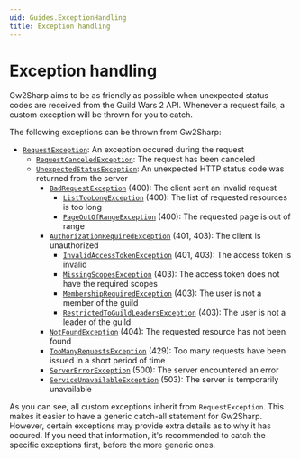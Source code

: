 ```yaml
---
uid: Guides.ExceptionHandling
title: Exception handling
---
```


# Exception handling
Gw2Sharp aims to be as friendly as possible when unexpected status codes are received from the Guild Wars 2 API.
Whenever a request fails, a custom exception will be thrown for you to catch.

The following exceptions can be thrown from Gw2Sharp:
- [`RequestException`](../api/Gw2Sharp.WebApi.Http.RequestException.html): An exception occured during the request
  - [`RequestCanceledException`](../api/Gw2Sharp.WebApi.Http.RequestCanceledException.html): The request has been canceled
  - [`UnexpectedStatusException`](../api/Gw2Sharp.WebApi.Http.UnexpectedStatusException.html): An unexpected HTTP status code was returned from the server
    - [`BadRequestException`](../api/Gw2Sharp.WebApi.Http.BadRequestException.html) (400): The client sent an invalid request
      - [`ListTooLongException`](../api/Gw2Sharp.WebApi.Http.ListTooLongException.html) (400): The list of requested resources is too long
      - [`PageOutOfRangeException`](../api/Gw2Sharp.WebApi.Http.PageOutOfRangeException.html) (400): The requested page is out of range
    - [`AuthorizationRequiredException`](../api/Gw2Sharp.WebApi.Http.AuthorizationRequiredException.html) (401, 403): The client is unauthorized
      - [`InvalidAccessTokenException`](../api/Gw2Sharp.WebApi.Http.InvalidAccessTokenException.html) (401, 403): The access token is invalid
      - [`MissingScopesException`](../api/Gw2Sharp.WebApi.Http.MissingScopesException.html) (403): The access token does not have the required scopes
      - [`MembershipRequiredException`](../api/Gw2Sharp.WebApi.Http.MembershipRequiredException.html) (403): The user is not a member of the guild
      - [`RestrictedToGuildLeadersException`](../api/Gw2Sharp.WebApi.Http.RestrictedToGuildLeadersException.html) (403): The user is not a leader of the guild
    - [`NotFoundException`](../api/Gw2Sharp.WebApi.Http.NotFoundException.html) (404): The requested resource has not been found
    - [`TooManyRequestsException`](../api/Gw2Sharp.WebApi.Http.TooManyRequestsException.html) (429): Too many requests have been issued in a short period of time
    - [`ServerErrorException`](../api/Gw2Sharp.WebApi.Http.ServerErrorException.html) (500): The server encountered an error
    - [`ServiceUnavailableException`](../api/Gw2Sharp.WebApi.Http.ServiceUnavailableException.html) (503): The server is temporarily unavailable

As you can see, all custom exceptions inherit from `RequestException`.
This makes it easier to have a generic catch-all statement for Gw2Sharp.
However, certain exceptions may provide extra details as to why it has occured.
If you need that information, it's recommended to catch the specific exceptions first, before the more generic ones.
